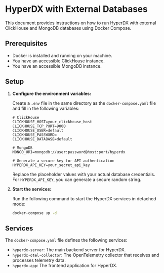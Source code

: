 # HyperDX with External Databases

This document provides instructions on how to run HyperDX with external ClickHouse and MongoDB databases using Docker Compose.

## Prerequisites

- Docker is installed and running on your machine.
- You have an accessible ClickHouse instance.
- You have an accessible MongoDB instance.

## Setup

1.  **Configure the environment variables:**

    Create a `.env` file in the same directory as the `docker-compose.yaml` file and fill in the following variables:

    ```
    # ClickHouse
    CLICKHOUSE_HOST=your_clickhouse_host
    CLICKHOUSE_TCP_PORT=9000
    CLICKHOUSE_USER=default
    CLICKHOUSE_PASSWORD=
    CLICKHOUSE_DATABASE=default

    # MongoDB
    MONGO_URI=mongodb://user:password@host:port/hyperdx

    # Generate a secure key for API authentication
    HYPERDX_API_KEY=your_secret_api_key
    ```

    Replace the placeholder values with your actual database credentials. For `HYPERDX_API_KEY`, you can generate a secure random string.

2.  **Start the services:**

    Run the following command to start the HyperDX services in detached mode:

    ```sh
    docker-compose up -d
    ```

## Services

The `docker-compose.yaml` file defines the following services:

- `hyperdx-server`: The main backend server for HyperDX.
- `hyperdx-otel-collector`: The OpenTelemetry collector that receives and processes telemetry data.
- `hyperdx-app`: The frontend application for HyperDX.
